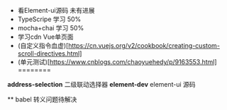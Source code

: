 + 看Element-ui源码 未有进展
+ TypeScripe 学习 50%
+ mocha+chai 学习 50%
+ 学习cdn Vue单页面 
+ (自定义指令血虚)[https://cn.vuejs.org/v2/cookbook/creating-custom-scroll-directives.html]
+ (单元测试)[https://www.cnblogs.com/chaoyuehedy/p/9163553.html]
========

**address-selection** 二级联动选择器
**element-dev** element-ui 源码

** babel 转义问题待解决